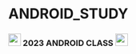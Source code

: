 # ANDROID_STUDY
### <img src = "https://cdn-icons-png.flaticon.com/512/2920/2920369.png" width = "25" height = "25" > 2023 ANDROID CLASS <img src = "https://cdn-icons-png.flaticon.com/512/2920/2920369.png" width = "25" height = "25" >

